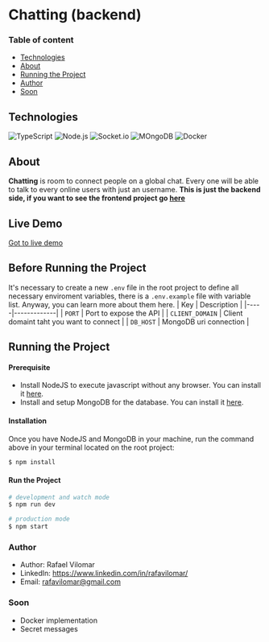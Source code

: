 # Chatting (backend)

### Table of content
- [Technologies](#technologies)
- [About](#about)
- [Running the Project](#running-the-project)
- [Author](#author)
- [Soon](#soon)

## Technologies
![TypeScript](https://img.shields.io/badge/-TypeScript-3178C6?style=flat&logo=TypeScript&logoColor=ffffff)
![Node.js](https://img.shields.io/badge/-NodeJS-E0234E?style=flat&logo=nodedotjs&logoColor=fff)
![Socket.io](https://img.shields.io/badge/-Socket_io-010101?style=flat&logo=socketdotio&logoColor=fff)
![MOngoDB](https://img.shields.io/badge/-Docker-47A248?style=flat&logo=mongodb&logoColor=fff)
![Docker](https://img.shields.io/badge/-Docker-2496ED?style=flat&logo=Docker&logoColor=fff)


## About
**Chatting** is room to connect people on a global chat. Every one will be able to talk to every online users with just an username. 
**This is just the backend side, if you want to see the frontend project go [here](https://github.com/rafavilomar/chatting-frontend)**

## Live Demo
[Got to live demo](https://chatting-frontend.vercel.app/login)


## Before Running the Project
It's necessary to create a new `.env` file in the root project to define all necessary enviroment variables, there is a `.env.example` file with variable list. Anyway, you can learn more about them here.
| Key | Description |
|-----|-------------|
| `PORT` | Port to expose the API |
| `CLIENT_DOMAIN` | Client domaint taht you want to connect |
| `DB_HOST` | MongoDB uri connection |

## Running the Project

#### Prerequisite
- Install NodeJS to execute javascript without any browser. You can install it [here](https://nodejs.org/en/download/).
- Install and setup MongoDB for the database. You can install it [here](https://www.mongodb.com/try/download/community).

#### Installation
Once you have NodeJS and MongoDB in your machine, run the command above in your terminal located on the root project:
```bash
$ npm install
```

#### Run the Project
```bash
# development and watch mode
$ npm run dev

# production mode
$ npm start
```

### Author
- Author: Rafael Vilomar
- LinkedIn: https://www.linkedin.com/in/rafavilomar/
- Email: rafavilomar@gmail.com

### Soon
- Docker implementation
- Secret messages


